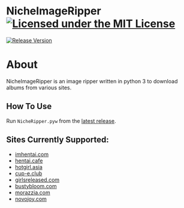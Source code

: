 # NicheImageRipper [![Licensed under the MIT License](https://img.shields.io/badge/License-MIT-blue.svg)](https://github.com/Exiua/NicheImageRipper/blob/main/LICENSE)
[![Release Version](https://img.shields.io/github/v/release/Exiua/NicheImageRipper)](https://github.com/Exiua/NicheImageRipper/releases)

# About

NicheImageRipper is an image ripper written in python 3 to download albums from various sites.

## How To Use

Run `NicheRipper.pyw` from the [latest release](https://github.com/Exiua/NicheImageRipper/releases).

## Sites Currently Supported:

- [imhentai.com](https://imhentai.com/)
- [hentai.cafe](https://hentai.cafe)
- [hotgirl.asia](https://hotgirl.asia/)
- [cup-e.club](https://www.cup-e.club/)
- [girlsreleased.com](https://girlsreleased.com/)
- [bustybloom.com](https://bustybloom.com/)
- [morazzia.com](https://morazzia.com/)
- [novojoy.com](https://novojoy.com/)
